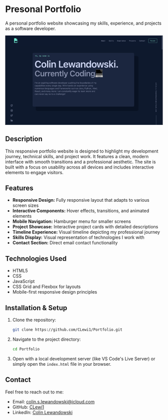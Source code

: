 # Presonal Portfolio

A personal portfolio website showcasing my skills, experience, and projects as a software developer.

![Portfolio Screenshot](img/Preview.png)

## Description

This responsive portfolio website is designed to highlight my development journey, technical skills, and project work. It features a clean, modern interface with smooth transitions and a professional aesthetic. The site is built with a focus on usability across all devices and includes interactive elements to engage visitors.

## Features

- **Responsive Design:** Fully responsive layout that adapts to various screen sizes
- **Interactive Components:** Hover effects, transitions, and animated elements
- **Mobile Navigation:** Hamburger menu for smaller screens
- **Project Showcase:** Interactive project cards with detailed descriptions
- **Timeline Experience:** Visual timeline depicting my professional journey
- **Skills Display:** Visual representation of technologies I work with
- **Contact Section:** Direct email contact functionality

## Technologies Used

- HTML5
- CSS
- JavaScript
- CSS Grid and Flexbox for layouts
- Mobile-first responsive design principles

## Installation & Setup

1. Clone the repository:
   ```bash
   git clone https://github.com/CLewi1/Portfolio.git
   ```

2. Navigate to the project directory:
   ```bash
   cd Portfolio
   ```

3. Open with a local development server (like VS Code's Live Server) or simply open the `index.html` file in your browser.

## Contact

Feel free to reach out to me:
- Email: colin.s.lewandowski@icloud.com
- GitHub: [CLewi1](https://github.com/CLewi1)
- LinkedIn: [Colin Lewandowski](https://www.linkedin.com/in/colin-lewandowski-45b873301)

